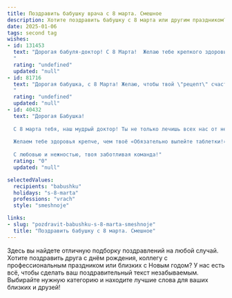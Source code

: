 ```yaml
---
title: Поздравить бабушку врача с 8 марта. Смешное
description: Хотите поздравить бабушку с 8 марта или другим праздником? Наш ИИ создаст незабываемое поздравление, а вы обязательно выделитесь среди других.  
date: 2025-01-06
tags: second tag
wishes:
- id: 131453
  text: "Дорогая бабуля-доктор! С 8 Марта!  Желаю тебе крепкого здоровья (ведь ты профессионал в этом деле!),  моря позитива и столько энергии, чтобы  всех нас, твоих внуков-правнуков,  лечить от весеннего авитаминоза  шоколадными конфетками и смешными историями!  Пусть твоя жизнь будет яркой, как халат хирурга после удачной операции!
  "
  rating: "undefined"
  updated: "null"
- id: 81716
  text: "Дорогая бабушка, с 8 Марта! Желаю, чтобы твой \"рецепт\" счастья всегда был в наличии, а пациенты (в том числе и мы, твои внуки) — только с легкими недомоганиями 😊
  "
  rating: "undefined"
  updated: "null"
- id: 40432
  text: "Дорогая Бабушка!
  
  С 8 марта тебя, наш мудрый доктор! Ты не только лечишь всех нас от недугов, но и умеешь поднимать настроение даже лучше любого компресса! Ты как самый эффективный антибиотик – всегда наготове и заряжена позитивом!
  
  Желаем тебе здоровья крепче, чем твоё «Обязательно выпейте таблетки!» и веселья больше, чем всех твоих пациентов вместе взятых! Пусть каждый миг будет как отпуск, а жизнь – как чай с пирожками, где всегда достаточно сладкого!
  
  С любовью и нежностью, твоя заботливая команда!"
  rating: "0"
  updated: "null"

selectedValues:
  recipients: "babushku"
  holidays: "s-8-marta"
  professions: "vrach"
  style: "smeshnoje"

links:
- slug: "pozdravit-babushku-s-8-marta-smeshnoje"
  title: "Поздравить бабушку с 8 марта. Смешное"
---
```


Здесь вы найдете отличную подборку поздравлений на любой случай. 
Хотите поздравить друга с днём рождения, коллегу с профессиональным праздником или близких с Новым годом? У нас есть всё, чтобы сделать ваш поздравительный текст незабываемым. Выбирайте нужную категорию и находите лучшие слова для ваших близких и друзей!
